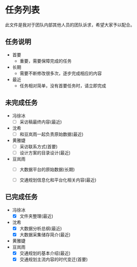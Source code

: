 # 任务列表
此文件是我对于团队内部其他人员的团队诉求，希望大家予以配合。

## 任务说明
- 首要
	- 重要，需要保障完成的任务
- 长期
	- 需要不断修改很多次，逐步完成相应的内容
- 最近
	- 任务相对简单，没有首要任务时，请立即完成

## 未完成任务
- 冯徐冰
	- [ ] 采访稿最终内容(最近)
- 沈希
	- [ ] 和豆岚雨一起负责原始数据(最近)
- 黄雅婕
	- [ ] 采访联系方式(首要)
	- [ ] 设计方案的目录设计(最近)
- 豆岚雨
	- [ ] 大数据平台的原始数据(长期)
	- [ ] 交通规划信息化和平台化相关内容(最近)


## 已完成任务
- 冯徐冰
	- [x] 文件夹整理(最近)
- 沈希
	- [x] 大数据分析总纲(最近)
	- [x] 大数据采集储存简介(最近)
- 黄雅婕
- 豆岚雨
	- [x] 交通规划的基本介绍(最近)
	- [x] 交通规划主流内容的时代变迁(首要)